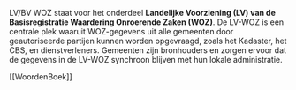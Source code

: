  
LV/BV WOZ staat voor het onderdeel **Landelijke Voorziening (LV) van de Basisregistratie Waardering Onroerende Zaken (WOZ)**. De LV-WOZ is een centrale plek waaruit WOZ-gegevens uit alle gemeenten door geautoriseerde partijen kunnen worden opgevraagd, zoals het Kadaster, het CBS, en dienstverleners. Gemeenten zijn bronhouders en zorgen ervoor dat de gegevens in de LV-WOZ synchroon blijven met hun lokale administratie.

[[WoordenBoek]]

